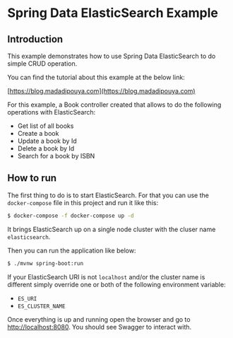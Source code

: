 # Spring Data ElasticSearch Example

## Introduction

This example demonstrates how to use Spring Data ElasticSearch to do simple CRUD operation.

You can find the tutorial about this example at the below link:

[https://blog.madadipouya.com](https://blog.madadipouya.com)

For this example, a Book controller created that allows to do the following operations with ElasticSearch:

- Get list of all books
- Create a book
- Update a book by Id
- Delete a book by Id
- Search for a book by ISBN


## How to run

The first thing to do is to start ElasticSearch. For that you can use the `docker-compose` file in this project
and run it like this:

```bash
$ docker-compose -f docker-compose up -d
``` 

It brings ElasticSearch up on a single node cluster with the cluser name `elasticsearch`.

Then you can run the application like below:

```bash
$ ./mvnw spring-boot:run
```

If your ElasticSearch URI is not `localhost` and/or the cluster name is different simply override one or both of the following environment variable:

- `ES_URI`
- `ES_CLUSTER_NAME`

Once everything is up and running open the browser and go to [http://localhost:8080](http://localhost:8080). You should see Swagger to interact with.